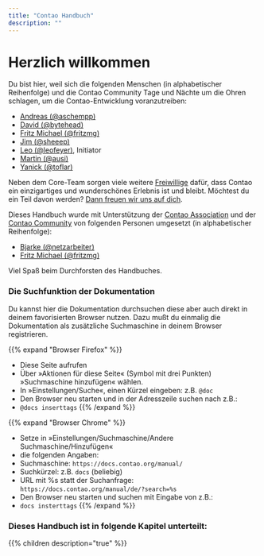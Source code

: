 ```yaml
---
title: "Contao Handbuch"
description: ""
---
```


# Herzlich willkommen

Du bist hier, weil sich die folgenden Menschen (in alphabetischer Reihenfolge) und die Contao Community Tage und Nächte 
um die Ohren schlagen, um die Contao-Entwicklung voranzutreiben:

- [Andreas (@aschempp)](https://github.com/aschempp)
- [David (@bytehead)](https://github.com/bytehead)
- [Fritz Michael (@fritzmg)](https://github.com/fritzmg)
- [Jim (@sheeep)](https://github.com/sheeep)
- [Leo (@leofeyer)](https://github.com/leofeyer), Initiator
- [Martin (@ausi)](https://github.com/ausi)
- [Yanick (@toflar)](https://github.com/toflar)

Neben dem Core-Team sorgen viele weitere [Freiwillige](https://github.com/contao/contao/graphs/contributors) dafür,
dass Contao ein einzigartiges und wunderschönes Erlebnis  ist und bleibt. Möchtest du ein Teil davon werden?
[Dann freuen wir uns auf dich](https://contao.org/de/volunteers-pool.html).

Dieses Handbuch wurde mit Unterstützung der [Contao Association](https://association.contao.org/) und der
[Contao Community](https://github.com/contao/docs/graphs/contributors) von folgenden Personen umgesetzt
(in alphabetischer Reihenfolge):

- [Bjarke (@netzarbeiter)](https://github.com/netzarbeiter)
- [Fritz Michael (@fritzmg)](https://github.com/fritzmg)

Viel Spaß beim Durchforsten des Handbuches.


### Die Suchfunktion der Dokumentation

Du kannst hier die Dokumentation durchsuchen diese aber auch direkt in deinem favorisierten Browser nutzen. Dazu mußt du
einmalig die Dokumentation als zusätzliche Suchmaschine in deinem Browser registrieren.

{{% expand "Browser Firefox" %}}
- Diese Seite aufrufen
- Über »Aktionen für diese Seite« (Symbol mit drei Punkten) »Suchmaschine hinzufügen« wählen.
- In »Einstellungen/Suche«, einen Kürzel eingeben: z.B. `@doc`
- Den Browser neu starten und in der Adresszeile suchen nach z.B.:
- `@docs inserttags`
{{% /expand %}}

{{% expand "Browser Chrome" %}}
- Setze in »Einstellungen/Suchmaschine/Andere Suchmaschine/Hinzufügen«
- die folgenden Angaben:
- Suchmaschine: `https://docs.contao.org/manual/`
- Suchkürzel: z.B. ``docs`` (beliebig)
- URL mit %s statt der Suchanfrage: ``https://docs.contao.org/manual/de/?search=%s``
- Den Browser neu starten und suchen mit Eingabe von z.B.: 
- ``docs insterttags``
{{% /expand %}}


### Dieses Handbuch ist in folgende Kapitel unterteilt:

{{% children description="true" %}}
